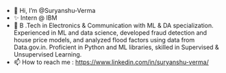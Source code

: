 - 👋 Hi, I’m @Suryanshu-Verma
- ✨ Intern @ IBM
- 🌱 B .Tech in Electronics & Communication with ML & DA specialization. Experienced in ML and data science, developed fraud detection and house price models, and analyzed flood factors using data from Data.gov.in. Proficient in Python and 
      ML libraries, skilled in Supervised & Unsupervised Learning.
- 📫 How to reach me : https://www.linkedin.com/in/suryanshu-verma/
  

<!---
Suryanshu-Verma/Suryanshu-Verma is a ✨ special ✨ repository because its `README.md` (this file) appears on your GitHub profile.
You can click the Preview link to take a look at your changes.
--->
